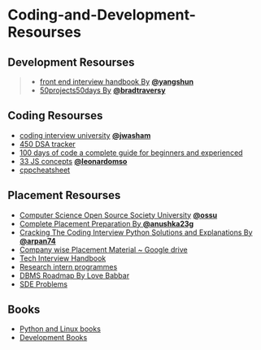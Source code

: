 # Coding-and-Development-Resourses

## Development Resourses
> * [front end interview handbook By](https://github.com/yangshun/front-end-interview-handbook) [**@yangshun**](https://github.com/yangshun) 
> * [50projects50days By](https://github.com/bradtraversy/50projects50days) [**@bradtraversy**](https://github.com/bradtraversy)

## Coding Resourses
* [coding interview university](https://github.com/jwasham/coding-interview-university) [**@jwasham**](https://github.com/jwasham)
* [450 DSA tracker](https://450-dsa-tracker.netlify.app/)
* [100 days of code a complete guide for beginners and experienced](https://www.geeksforgeeks.org/100-days-of-code-a-complete-guide-for-beginners-and-experienced/)
* [33 JS concepts](https://github.com/leonardomso/33-js-concepts) [**@leonardomso**](https://github.com/leonardomso)
* [cppcheatsheet](https://cppcheatsheet.com/)

## Placement Resourses
* [Computer Science Open Source Society University](https://github.com/ossu/computer-science) [**@ossu**](https://github.com/ossu)
* [Complete Placement Preparation By ](https://github.com/anushka23g/Complete-Placement-Preparation) [**@anushka23g**](https://github.com/anushka23g)
* [Cracking The Coding Interview Python Solutions and Explanations By](https://github.com/arpan74/Cracking-The-Coding-Interview-Python-Solutions-and-Explanations)  [**@arpan74**](https://github.com/arpan74)
* [Company wise Placement Material ~ Google drive](https://drive.google.com/drive/folders/1SkCOcAS0Kqvuz-MJkkjbFr1GSue6Ms6m)
* [Tech Interview Handbook](https://yangshun.github.io/tech-interview-handbook/)
* [Research intern programmes](https://docs.google.com/spreadsheets/d/1_js0NxcOlXwwZVeWYZ_O38SLrjlSg2OHpQ03Pt5vW1A/edit?usp=sharing)
* [DBMS Roadmap By Love Babbar](https://whimsical.com/dbms-roadmap-by-love-babbar-FmUi8ffVop33t3MmpVxPCo)
* [SDE Problems](https://docs.google.com/document/d/1SM92efk8oDl8nyVw8NHPnbGexTS9W-1gmTEYfEurLWQ/edit)

## Books
* [Python and Linux books](https://drive.google.com/drive/folders/1uAfpfac3FsJevBg9CYV4Gi65MAYd9V4I)
* [Development Books](https://drive.google.com/drive/folders/1aXlI-fNsCGmwrFLjSSkHA3FSTClnSSnb)

